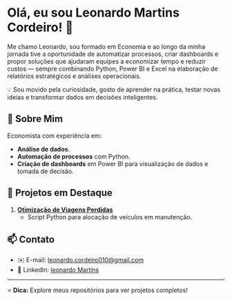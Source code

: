 # Olá, eu sou Leonardo Martins Cordeiro! 👋
Me chamo Leonardo, sou formado em Economia e ao longo da minha jornada tive a oportunidade de automatizar processos, criar dashboards e propor soluções que ajudaram equipes a economizar tempo e reduzir custos — sempre combinando Python, Power BI e Excel na elaboração de relatórios estratégicos e análises operacionais.

💡 Sou movido pela curiosidade, gosto de aprender na prática, testar novas ideias e transformar dados em decisões inteligentes.

## 🚀 Sobre Mim
Economista com experiência em:
- **Análise de dados**.
- **Automação de processos** com Python.
- **Criação de dashboards** em Power BI para visualização de dados e tomada de decisão.


## 📂 Projetos em Destaque
1. **[Otimização de Viagens Perdidas](https://github.com/Senhor-Kratos/Alocao_Veiculos)** 
   - Script Python para alocação de veículos em manutenção.

## 📫 Contato
- ✉️ E-mail: [leonardo.cordeiro010@gmail.com](mailto:leonardo.cordeiro010@gmail.com)
- 🔗 LinkedIn: [leonardo Martins](www.linkedin.com/in/leonardo-martins-444910184)

---

⭐ **Dica:** Explore meus repositórios para ver projetos completos!
